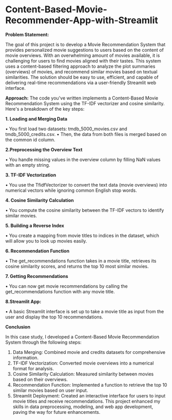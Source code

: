 # Content-Based-Movie-Recommender-App-with-Streamlit


**Problem Statement:**

The goal of this project is to develop a Movie Recommendation System that provides personalized movie suggestions to users based on the content of movie overviews. With an overwhelming amount of movies available, it is challenging for users to find movies aligned with their tastes. This system uses a content-based filtering approach to analyze the plot summaries (overviews) of movies, and recommend similar movies based on textual similarities. The solution should be easy to use, efficient, and capable of delivering real-time recommendations via a user-friendly Streamlit web interface.

**Approach:** 
The code you've written implements a Content-Based Movie Recommendation System using the TF-IDF vectorizer and cosine similarity. Here's a breakdown of the key steps:

**1. Loading and Merging Data**

•	You first load two datasets: tmdb_5000_movies.csv and tmdb_5000_credits.csv.
•	Then, the data from both files is merged based on the common id column.

**2.Preprocessing the Overview Text**

•	You handle missing values in the overview column by filling NaN values with an empty string.

**3. TF-IDF Vectorization**

•	You use the TfidfVectorizer to convert the text data (movie overviews) into numerical vectors while ignoring common English stop words.

**4. Cosine Similarity Calculation**

•	You compute the cosine similarity between the TF-IDF vectors to identify similar movies.

**5. Building a Reverse Index**

•	You create a mapping from movie titles to indices in the dataset, which will allow you to look up movies easily.

**6. Recommendation Function**

•	The get_recommendations function takes in a movie title, retrieves its cosine similarity scores, and returns the top 10 most similar movies.

**7. Getting Recommendations**

•	You can now get movie recommendations by calling the get_recommendations function with any movie title.

**8.Streamlit App:**

•	A basic Streamlit interface is set up to take a movie title as input from the user and display the top 10 recommendations.

**Conclusion**

In this case study, I developed a Content-Based Movie Recommendation System through the following steps:
1.	Data Merging: Combined movie and credits datasets for comprehensive information.
2.	TF-IDF Vectorization: Converted movie overviews into a numerical format for analysis.
3.	Cosine Similarity Calculation: Measured similarity between movies based on their overviews.
4.	Recommendation Function: Implemented a function to retrieve the top 10 similar movies based on user input.
5.	Streamlit Deployment: Created an interactive interface for users to input movie titles and receive recommendations.
This project enhanced my skills in data preprocessing, modeling, and web app development, paving the way for future enhancements. 
